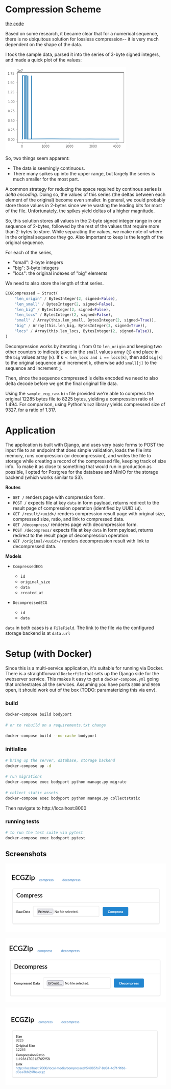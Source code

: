 # Compression Scheme

[the code](./util/compression.py)

Based on some research, it became clear that for a numerical sequence, there is no ubiquitous solution for lossless compression-- it is very much dependent on the shape of the data.

I took the sample data, parsed it into the series of 3-byte signed integers, and made a quick plot of the values:

![figure](./docs/figure.png)

So, two things seem apparent:

* The data is seemingly continuous.
* There many spikes up into the upper range, but largely the series is much smaller for the most part.

A common strategy for reducing the space required by continous series is *delta encoding*. Doing so, the values of this series (the deltas between each element of the original) become even smaller. In general, we could probably store those values in 2-bytes since we're wasting the leading bits for most of the file. Unfortunately, the spikes yield deltas of a higher magnitude.

So, this solution stores all values in the 2-byte signed integer range in one sequence of 2-bytes, followed by the rest of the values that require more than 2-bytes to store. While separating the values, we make note of where in the original sequence they go. Also important to keep is the length of the original sequence.

For each of the series,

* "small": 2-byte integers
* "big": 3-byte integers
* "locs": the original indexes of "big" elements

We need to also store the length of that series.

```python
ECGCompressed = Struct(
    "len_origin" / BytesInteger(2, signed=False),
    "len_small" / BytesInteger(2, signed=False),
    "len_big" / BytesInteger(2, signed=False),
    "len_locs" / BytesInteger(2, signed=False),
    "small" / Array(this.len_small, BytesInteger(2, signed=True)),
    "big" / Array(this.len_big, BytesInteger(3, signed=True)),
    "locs" / Array(this.len_locs, BytesInteger(2, signed=False)),
)
```

Decompression works by iterating `i` from 0 to `len_origin` and keeping two other counters to indicate place in the `small` values array (`j`) and place in the `big` values array (`k`). If `k < len_locs and i == locs[k]`, then add `big[k]` to the original sequence and increment `k`, otherwise add `small[j]` to the sequence and increment `j`.

Then, since the sequence compressed is delta encoded we need to also delta decode before we get the final original file data.

Using the `sample_ecg_raw.bin` file provided we're able to compress the original 12285 bytes file to 8225 bytes, yielding a compression ratio of 1.494. For comparison, using Python's `bz2` library yields compressed size of 9327, for a ratio of 1.317.


# Application

The application is built with Django, and uses very basic forms to POST the input file to an endpoint that does simple validation, loads the file into memory, runs compression (or decompression), and writes the file to storage while creating a record of the compressed file, keeping track of size info. To make it as close to something that would run in production as possible, I opted for Postgres for the database and MinIO for the storage backend (which works similar to S3).

**Routes**

* `GET /` renders page with compression form.
* `POST /` expects file at key `data` in form payload, returns redirect to the result page of compression operation (identified by UUID `id`).
* `GET /result/<uuid>/` renders compression result page with original size, compressed size, ratio, and link to compressed data.
* `GET /decompress/` renderes page with decompression form.
* `POST /decompress/` expects file at key `data` in form payload, returns redirect to the result page of decompression operation.
* `GET /original/<uuid>/` renders decompression result with link to decompressed data.

**Models**

* `CompressedECG`
    * `id`
    * `original_size`
    * `data`
    * `created_at`

* `DecompressedECG`
    * `id`
    * `data`

`data` in both cases is a `FileField`. The link to the file via the configured storage backend is at `data.url`

# Setup (with Docker)

Since this is a multi-service application, it's suitable for running via Docker. There is a straightforward `Dockerfile` that sets up the Django side for the webserver service. This makes it easy to get a `docker-compose.yml` going that orchestrates all the services. Assuming you have ports `8000` and `9000` open, it should work out of the box (TODO: paramaterizing this via env).

### build
```bash
docker-compose build bodyport

# or to rebuild on a requirements.txt change

docker-compose build --no-cache bodyport
```

### initialize
```bash
# bring up the server, database, storage backend
docker-compose up -d

# run migrations
docker-compose exec bodyport python manage.py migrate

# collect static assets
docker-compose exec bodyport python manage.py collectstatic
```

Then navigate to http://localhost:8000


### running tests
```bash
# to run the test suite via pytest
docker-compose exec bodyport pytest
```


## Screenshots
![compress](./docs/compression_form.png)

![decompress](./docs/decompression_form.png)

![compression-result](./docs/result.png)
